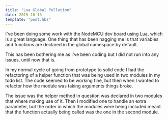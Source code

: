 ```yaml
---
title: "Lua Global Pollution"
date: 2015-10-13
template: "post.hbs"
---
```



I've been doing some work with the NodeMCU dev board using Lua, which is a great language. One thing that has been nagging me is that variables and functions are declared in the global namespace by default.

This has been bothering me as I've been coding but I did not run into any issues, until now that is.

In my normal cycle of going from prototype to solid code I had the refactoring of a helper function that was being used in two modules in my todo list. The code seemed to be working fine, but then when I wanted to refactor how the module was taking arguments things broke.

The issue was the helper method in question was declared in two modules that where making use of it. Then I modified one to handle an extra parameter, but the order in which the modules were being included meant that the function actually being called was the one in the second module.
